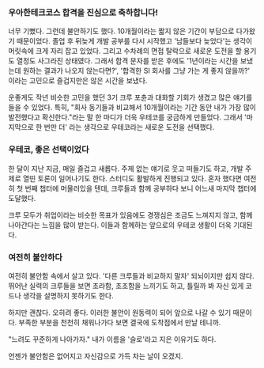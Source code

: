 ### 우아한테크코스 합격을 진심으로 축하합니다!

너무 기뻤다. 그런데 불안하기도 했다. 10개월이라는 짧지 않은 기간이 부담으로 다가왔기 때문이었다. 졸업 후 뒤늦게 개발 공부를 다시 시작했고 '남들보다 늦었다'는 생각이 머릿속에 크게 자리 잡고 있었다. 그리고 수차례의 면접 탈락으로 새로운 도전을 할 용기도 열정도 사그라진 상태였다. 그래서 합격 문자를 받은 후에도 '1년이라는 시간을 보냈는데 원하는 결과가 나오지 않는다면?', '합격한 SI 회사를 그냥 가는 게 좋지 않을까?' 이라는 고민으로 즐겁지만은 않은 시간을 보냈다.

운좋게도 작년 비슷한 고민을 했던 3기 크루 포츈과 대화할 기회가 생겼고 많은 얘기를 들을 수 있었다. 특히, "회사 동기들과 비교해서 10개월이라는 기간 동안 내가 가장 많이 발전했다고 확신한다."라는 말 한 마디가 더욱 우테코를 궁금하게 만들었다. 그래서 '마지막으로 한 번만 더' 라는 생각으로 우테코라는 새로운 도전을 선택했다.



### 우테코, 좋은 선택이었다

한 달이 지난 지금, 매일 즐겁고 새롭다. 주제 없는 얘기로 웃고 떠들기도 하고, 개발 주제로 열띤 토론이 일어나기도 한다. 스터디도 활발하게 진행되고 있다. 혼자 했다면 여전히 첫 번째 챕터에 머물러있을 텐데, 크루들과 함께 공부하다 보니 어느새 마지막 챕터에 도달했다. 

크루 모두가 취업이라는 비슷한 목표가 있음에도 경쟁심은 조금도 느껴지지 않고, 함께 나아간다는 느낌을 많이 받는다. 이들과 함께하는 앞으로의 우테코 생활이 더욱 기대된다.



### 여전히 불안하다

여전히 불안함 속에서 살고 있다. '다른 크루들과 비교하지 말자' 되뇌이지만 쉽지 않다. 뛰어난 실력의 크루들을 보면 초라함, 초조함을 느끼기도 하고, 틀릴까 봐 자신 있게 코드나 생각을 설명하지 못하기도 한다.

하지만 괜찮다. 오히려 좋다. 이러한 불안이 원동력이 되어 앞으로 나갈 수 있기 때문이다. 부족한 부분을 천천히 채워나가다 보면 결국에 도착점에서 만날 테니까.

"느려도 꾸준하게 나아가자." 내가 이름을 '슬로'라고 지은 이유기도 하다.

언젠가 불안함은 없어지고 자신감으로 가득 차는 날이 오겠지.